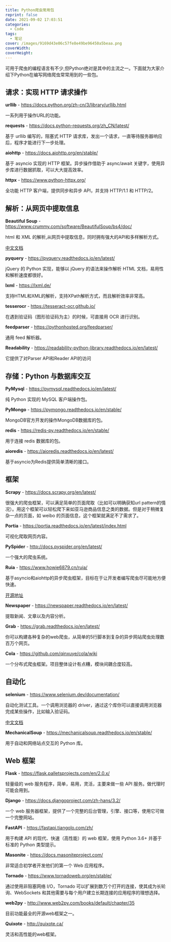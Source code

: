 ```yaml
---
title: Python爬虫常用包
reprint: false
date: 2021-09-02 17:03:51
categories:
  - Code
tags:
  - 笔记
cover: /images/9169d43e06c57fe8e49be96450a5beaa.png
coverWidth:
coverHeight:
---
```


可用于爬虫的编程语言有不少,但Python绝对是其中的主流之一。下面就为大家介绍下Python在编写网络爬虫常常用到的一些包。

## 请求：实现 HTTP 请求操作

**urllib** - <https://docs.python.org/zh-cn/3/library/urllib.html>

一系列用于操作URL的功能。

**requests** - <https://docs.python-requests.org/zh_CN/latest/>

基于 urllib 编写的，阻塞式 HTTP 请求库，发出一个请求，一直等待服务器响应后，程序才能进行下一步处理。

**aiohttp** - <https://docs.aiohttp.org/en/stable/>

基于 asyncio 实现的 HTTP 框架。异步操作借助于 async/await 关键字，使用异步库进行数据抓取，可以大大提高效率。

**httpx** - <https://www.python-httpx.org/>

全功能 HTTP 客户端，提供同步和异步 API，并支持 HTTP/1.1 和 HTTP/2。

## 解析：从网页中提取信息

**Beautiful Soup** - <https://www.crummy.com/software/BeautifulSoup/bs4/doc/>

html 和 XML 的解析,从网页中提取信息，同时拥有强大的API和多样解析方式。

[中文文档](https://beautifulsoup.readthedocs.io/zh_CN/v4.4.0/)

**pyquery** - <https://pyquery.readthedocs.io/en/latest/>

jQuery 的 Python 实现，能够以 jQuery 的语法来操作解析 HTML 文档，易用性和解析速度都很好。

**lxml** - <https://lxml.de/>

支持HTML和XML的解析，支持XPath解析方式，而且解析效率非常高。

**tesserocr** - <https://tesseract-ocr.github.io/>

在遇到验证码（图形验证码为主）的时候，可直接用 OCR 进行识别。

**feedparser** - <https://pythonhosted.org/feedparser/>

通用 feed 解析器。

**Readability** - <https://readability-python-library.readthedocs.io/en/latest/>

它提供了对Parser API和Reader API的访问

## 存储：Python 与数据库交互

**PyMysql** - <https://pymysql.readthedocs.io/en/latest/>

纯 Python 实现的 MySQL 客户端操作包。

**PyMongo** - <https://pymongo.readthedocs.io/en/stable/>

MongoDB官方开发的操作MongoDB数据库的包。

**redis** - <https://redis-py.readthedocs.io/en/stable/>

用于连接 redis 数据库的包。

**aioredis** - <https://aioredis.readthedocs.io/en/latest/>

基于asyncio为Redis提供简单清晰的接口。

## 框架

**Scrapy** - <https://docs.scrapy.org/en/latest/>

很强大的爬虫框架，可以满足简单的页面爬取（比如可以明确获知url pattern的情况）。用这个框架可以轻松爬下来如亚马逊商品信息之类的数据。但是对于稍微复杂一点的页面，如 weibo 的页面信息，这个框架就满足不了需求了。

**Portia** - <https://portia.readthedocs.io/en/latest/index.html>

可视化爬取网页内容。

**PySpider** - <http://docs.pyspider.org/en/latest/>

一个强大的爬虫系统。

**Ruia** - <https://www.howie6879.cn/ruia/>

基于asyncio和aiohttp的异步爬虫框架，目标在于让开发者编写爬虫尽可能地方便快速。

[开源地址](https://github.com/howie6879/ruia)

**Newspaper** - <https://newspaper.readthedocs.io/en/latest/>

提取新闻、文章以及内容分析。

**Grab** - <https://grab.readthedocs.io/en/latest/>

你可以构建各种复杂的web爬虫，从简单的5行脚本到复杂的异步网站爬虫处理数百万个网页。

**Cola** - <https://github.com/qinxuye/cola/wiki>

一个分布式爬虫框架。项目整体设计有点糟，模块间耦合度较高。

## 自动化

**selenium** - <https://www.selenium.dev/documentation/>

自动化测试工具。一个调用浏览器的 driver，通过这个库你可以直接调用浏览器完成某些操作，比如输入验证码。

[中文文档](https://docs.python-requests.org/zh_CN/latest/)

**MechanicalSoup** - <https://mechanicalsoup.readthedocs.io/en/stable/>

用于自动和网络站点交互的 Python 库。

## Web 框架

**Flask** - <https://flask.palletsprojects.com/en/2.0.x/>

轻量级的 web 服务程序，简单，易用，灵活，主要来做一些 API 服务。做代理时可能会用到。

**Django** - <https://docs.djangoproject.com/zh-hans/3.2/>

一个 web 服务器框架，提供了一个完整的后台管理，引擎、接口等，使用它可做一个完整网站。

**FastAPI** - <https://fastapi.tiangolo.com/zh/>

用于构建 API 的现代、快速（高性能）的 web 框架，使用 Python 3.6+ 并基于标准的 Python 类型提示。

**Masonite** - <https://docs.masoniteproject.com/>

非常适合初学者开发他们的第一个 Web 应用程序。

**Tornado** - <https://www.tornadoweb.org/en/stable/>

通过使用非阻塞网络 I/O，Tornado 可以扩展到数万个打开的连接，使其成为长轮询、WebSockets 和其他需要与每个用户建立长期连接的应用程序的理想选择。

**web2py** - <http://www.web2py.com/books/default/chapter/35>

目前功能最全的开源web框架之一。

**Quixote** - <http://quixote.ca/>

灵活和高性能的web框架。
